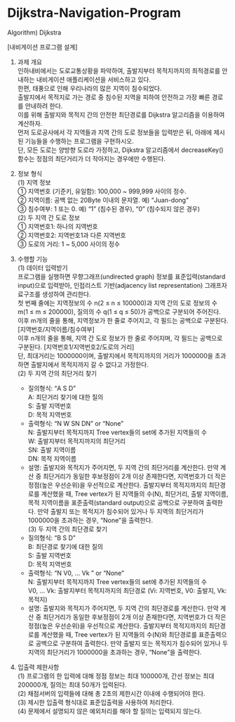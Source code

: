 # Dijkstra-Navigation-Program
Algorithm) Dijkstra

[내비게이션 프로그램 설계]
1. 과제 개요  
인하내비에서는 도로교통상황을 파악하여, 출발지부터 목적지까지의 최적경로를 안내하는 내비게이션 애플리케이션을 서비스하고 있다.  
한편, 태풍으로 인해 우리나라의 많은 지역이 침수되었다.  
출발지에서 목적지로 가는 경로 중 침수된 지역을 피하여 안전하고 가장 빠른 경로를 안내하려 한다.  
이를 위해 출발지와 목적지 간의 안전한 최단경로를 Dijkstra 알고리즘을 이용하여 계산하자.  
먼저 도로공사에서 각 지역들과 지역 간의 도로 정보들을 입력받은 뒤, 아래에 제시된 기능들을 수행하는 프로그램을 구현하시오.  
단, 모든 도로는 양방향 도로라 가정하고, Dijkstra 알고리즘에서 decreaseKey() 함수는 정점의 최단거리가 더 작아지는 경우에만 수행된다.  

2. 정보 형식  
  (1) 지역 정보  
    ① 지역번호 (기준키, 유일함): 100,000 ~ 999,999 사이의 정수.  
    ② 지역이름: 공백 없는 20Byte 이내의 문자열. 예) “Juan-dong”  
    ③ 침수여부: 1 또는 0. 예) “1” (침수된 경우), “0” (침수되지 않은 경우)  
  (2) 두 지역 간 도로 정보  
    ① 지역번호1: 하나의 지역번호  
    ② 지역번호2: 지역번호1과 다른 지역번호  
    ③ 도로의 거리: 1 ~ 5,000 사이의 정수  
  
3. 수행할 기능  
  (1) 데이터 입력받기  
    프로그램을 실행하면 무향그래프(undirected graph) 정보를 표준입력(standard input)으로 입력받아, 인접리스트 기반(adjacency list representation) 그래프자료구조를 생성하여 관리한다.  
    첫 번째 줄에는 지역정보의 수 n(2 ≤ n ≤ 100000)과 지역 간의 도로 정보의 수 m(1 ≤ m ≤ 200000), 질의의 수 q(1 ≤ q ≤ 50)가 공백으로 구분되어 주어진다.  
    이후 m개의 줄을 통해, 지역정보가 한 줄로 주어지고, 각 필드는 공백으로 구분된다. [지역번호/지역이름/침수여부]   
    이후 n개의 줄을 통해, 지역 간 도로 정보가 한 줄로 주어지며, 각 필드는 공백으로 구분된다. [지역번호1/지역번호2/도로의 거리]  
    단, 최대거리는 1000000이며, 출발지에서 목적지까지의 거리가 1000000을 초과하면 출발지에서 목적지까지 갈 수 없다고 가정한다.  
  (2) 두 지역 간의 최단거리 찾기  
    - 질의형식: “A S D”  
    A: 최단거리 찾기에 대한 질의  
    S: 출발 지역번호  
    D: 목적 지역번호  
    - 출력형식: “N W SN DN” or “None”  
    N: 출발지부터 목적지까지 Tree vertex들의 set에 추가된 지역들의 수  
    W: 출발지부터 목적지까지의 최단거리  
    SN: 출발 지역이름  
    DN: 목적 지역이름  
    - 설명: 출발지와 목적지가 주어지면, 두 지역 간의 최단거리를 계산한다. 만약 계산 중 최단거리가 동일한 후보정점이 2개 이상 존재한다면, 지역번호가 더 작은 정점(높은 우선순위)을 우선적으로 계산한다. 출발지부터 목적지까지의 최단경로를 계산했을 때, Tree vertex가 된 지역들의 수(N), 최단거리, 출발 지역이름, 목적 지역이름을 표준출력(standard output)으로 공백으로 구분하여 출력한다. 만약 출발지 또는 목적지가 침수되어 있거나 두 지역의 최단거리가 1000000을 초과하는 경우, “None”을 출력한다.  
  (3) 두 지역 간의 최단경로 찾기  
    - 질의형식: “B S D”  
    B: 최단경로 찾기에 대한 질의  
    S: 출발 지역번호  
    D: 목적 지역번호  
    - 출력형식: “N V0, ... Vk ” or “None”   
    N: 출발지부터 목적지까지 Tree vertex들의 set에 추가된 지역들의 수  
    V0, ... Vk: 출발지부터 목적지까지의 최단경로 (Vi: 지역번호, V0: 출발지, Vk: 목적지)  
    - 설명: 출발지와 목적지가 주어지면, 두 지역 간의 최단경로를 계산한다. 만약 계산 중 최단거리가 동일한 후보정점이 2개 이상 존재한다면, 지역번호가 더 작은 정점(높은 우선순위)을 우선적으로 계산한다. 출발지부터 목적지까지의 최단경로를 계산했을 때, Tree vertex가 된 지역들의 수(N)와 최단경로를 표준출력으로 공백으로 구분하여 출력한다. 만약 출발지 또는 목적지가 침수되어 있거나 두 지역의 최단거리가 1000000을 초과하는 경우, “None”을 출력한다.

4. 입출력 제한사항  
  (1) 프로그램의 한 입력에 대해 정점 정보는 최대 100000개, 간선 정보는 최대 200000개, 질의는 최대 50개가 입력된다.  
  (2) 채점서버의 입력들에 대해 총 2초의 제한시간 이내에 수행되어야 한다.  
  (3) 제시한 입출력 형식대로 표준입출력을 사용하여 처리한다.  
  (4) 문제에서 설명되지 않은 예외처리를 해야 할 질의는 입력되지 않는다.
